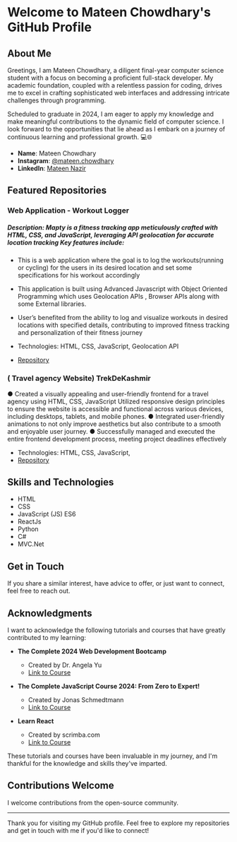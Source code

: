 # Welcome to Mateen Chowdhary's GitHub Profile

## About Me

Greetings, I am Mateen Chowdhary, a diligent final-year computer science student with a focus on becoming a proficient full-stack developer. My academic foundation, coupled with a relentless passion for coding, drives me to excel in crafting sophisticated web interfaces and addressing intricate challenges through programming.

Scheduled to graduate in 2024, I am eager to apply my knowledge and make meaningful contributions to the dynamic field of computer science. I look forward to the opportunities that lie ahead as I embark on a journey of continuous learning and professional growth. 💻🌐

- **Name**: Mateen Chowdhary
- **Instagram**: [@mateen.chowdhary](https://www.instagram.com/mateen.chowdhary/)
- **LinkedIn**: [Mateen Nazir](https://www.linkedin.com/in/mateen-chowdhary/)

## Featured Repositories

### Web Application - Workout Logger

##### Description: Mapty is a fitness tracking app meticulously crafted with HTML, CSS, and JavaScript, leveraging API geolocation for accurate location tracking Key features include:

- This is a web application where the goal is to log the workouts(running or cycling) for the users in its
  desired location and set some specifications for his workout accordingly
- This application is built using Advanced Javascript with Object Oriented Programming which uses
  Geolocation APIs , Browser APIs along with some External libraries.
- User’s benefited from the ability to log and visualize workouts in desired locations with specified details,
  contributing to improved fitness tracking and personalization of their fitness journey

- Technologies: HTML, CSS, JavaScript, Geolocation API
- [Repository](https://github.com/Mateennazir/Mapty-by-Mateen)

### ( Travel agency Website) TrekDeKashmir
● Created a visually appealing and user-friendly frontend for a travel agency using HTML, CSS, JavaScript Utilized
responsive design principles to ensure the website is accessible and functional across various devices, including
desktops, tablets, and mobile phones.
● Integrated user-friendly animations to not only improve aesthetics but also contribute to a smooth and enjoyable
user journey.
● Successfully managed and executed the entire frontend development process, meeting project deadlines effectively
- Technologies: HTML, CSS, JavaScript,
- [Repository](https://mateennazir.github.io/-Trekdekashmir/)

## Skills and Technologies

- HTML
- CSS
- JavaScript (JS) ES6
- ReactJs
- Python
- C#
- MVC.Net

## Get in Touch

If you share a similar interest, have advice to offer, or just want to connect, feel free to reach out.

## Acknowledgments

I want to acknowledge the following tutorials and courses that have greatly contributed to my learning:

- **The Complete 2024 Web Development Bootcamp**

  - Created by Dr. Angela Yu
  - [Link to Course](https://www.udemy.com/course/the-complete-web-development-bootcamp/)

- **The Complete JavaScript Course 2024: From Zero to Expert!**

  - Created by Jonas Schmedtmann
  - [Link to Course](https://www.udemy.com/course/the-complete-javascript-course/)

- **Learn React**
  - Created by scrimba.com
  - [Link to Course](https://scrimba.com/playlist/p7P5Hd)

These tutorials and courses have been invaluable in my journey, and I'm thankful for the knowledge and skills they've imparted.

## Contributions Welcome

I welcome contributions from the open-source community.

---

Thank you for visiting my GitHub profile. Feel free to explore my repositories and get in touch with me if you'd like to connect!
